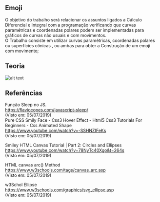 ## Emoji
O objetivo do trabalho será relacionar os assuntos ligados a Cálculo Diferencial e Integral com a programação verificando que curvas paramétricas e coordenadas polares podem ser implementadas para gráficos de curvas não usuais e com movimentos. 
<br>
O Trabalho consiste em utilizar curvas paramétricas, coordenadas polares ou superfícies cônicas , ou ambas para obter a Construção de um emoji com movimento; 
<br>
## Teoria

![alt text](https://www.google.com/url?sa=i&source=images&cd=&ved=2ahUKEwjem7yLzJ7jAhUbDrkGHSJRDAkQjRx6BAgBEAU&url=https%3A%2F%2Fdevcode.la%2Ftutoriales%2Fanimacion-con-canvas-de-html5%2F&psig=AOvVaw3fCDebZq9hjdyYSIFGDvjs&ust=1562442059831216)

## Referências
Função Sleep no JS.<br>
https://flaviocopes.com/javascript-sleep/<br>
(Visto em: 05/07/2019)
<br>
Pure CSS Smily Face - Css3 Hover Effect - Html5 Css3 Tutorials For Beginners - Css Animated Shape <br>
https://www.youtube.com/watch?v=-SSHNZIFeKs<br>
(Visto em: 05/07/2019)<br>

Smiley HTML Canvas Tutorial | Part 2: Circles and Ellipses<br>
https://www.youtube.com/watch?v=78NyTc40Xgo&t=264s<br>
(Visto em: 05/07/2019)<br>

HTML canvas arc() Method<br>
https://www.w3schools.com/tags/canvas_arc.asp<br>
(Visto em: 05/07/2019)<br>

w3Schol Ellipse<br>
https://www.w3schools.com/graphics/svg_ellipse.asp<br>
(Visto em: 05/07/2019)<br>
